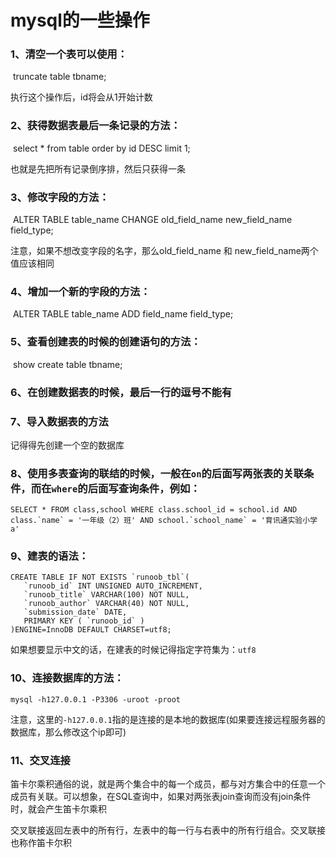 # mysql的一些操作

### 1、清空一个表可以使用：

​	truncate table tbname;

执行这个操作后，id将会从1开始计数



### 2、获得数据表最后一条记录的方法：

​	select * from table order by id DESC limit 1;

也就是先把所有记录倒序排，然后只获得一条



### 3、修改字段的方法：

​	 ALTER TABLE table_name CHANGE old_field_name new_field_name field_type;

注意，如果不想改变字段的名字，那么old_field_name 和 new_field_name两个值应该相同



### 4、增加一个新的字段的方法：

​	 ALTER TABLE table_name ADD field_name field_type;



### 5、查看创建表的时候的创建语句的方法：

​	show create table tbname;



### 6、在创建数据表的时候，最后一行的逗号不能有



### 7、导入数据表的方法

记得得先创建一个空的数据库



### 8、使用多表查询的联结的时候，**一般在`on`的后面写两张表的关联条件，而在`where`的后面写查询条件**，例如：

```mysql
SELECT * FROM class,school WHERE class.school_id = school.id AND class.`name` = '一年级（2）班' AND school.`school_name` = '育讯通实验小学a'
```



### 9、建表的语法：

```mysql
CREATE TABLE IF NOT EXISTS `runoob_tbl`(
   `runoob_id` INT UNSIGNED AUTO_INCREMENT,
   `runoob_title` VARCHAR(100) NOT NULL,
   `runoob_author` VARCHAR(40) NOT NULL,
   `submission_date` DATE,
   PRIMARY KEY ( `runoob_id` )
)ENGINE=InnoDB DEFAULT CHARSET=utf8;
```

如果想要显示中文的话，在建表的时候记得指定字符集为：`utf8`



### 10、连接数据库的方法：

```
mysql -h127.0.0.1 -P3306 -uroot -proot
```

注意，这里的`-h127.0.0.1`指的是连接的是本地的数据库(如果要连接远程服务器的数据库，那么修改这个ip即可)



### 11、交叉连接

笛卡尔乘积通俗的说，就是两个集合中的每一个成员，都与对方集合中的任意一个成员有关联。可以想象，在SQL查询中，如果对两张表join查询而没有join条件时，就会产生笛卡尔乘积

交叉联接返回左表中的所有行，左表中的每一行与右表中的所有行组合。交叉联接也称作笛卡尔积

















